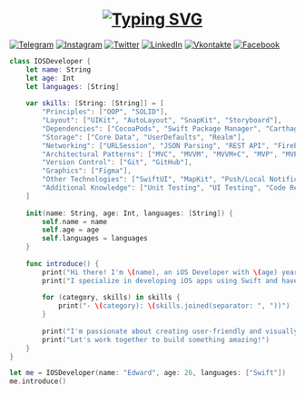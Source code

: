 <h1 align = "center">
<a href="https://git.io/typing-svg"><img src="https://readme-typing-svg.herokuapp.com?font=Fira+Code&size=65&duration=1500&pause=600&color=0EA293background=000000EE&center=true&vCenter=true&multiline=true&width=1920&height=384&lines=Hello+there!;My+name+is+Edward;Welcome+to+my+README" alt="Typing SVG" /></a>
</h1>

[![Telegram](https://img.shields.io/badge/-Telegram-090909?style=for-the-badge&logo=telegram&logoColor=27A0D9)](https://t.me/kheladzedev)
[![Instagram](https://img.shields.io/badge/-Instagram-090909?style=for-the-badge&logo=instagram&logoColor=B4068E)](https://www.instagram.com/kheladzedev)
[![Twitter](https://img.shields.io/badge/-Twitter-090909?style=for-the-badge&logo=Twitter&logoColor=1C9DEB)](https://twitter.com/kheladzedev)
[![LinkedIn](https://img.shields.io/badge/-LinkedIn-090909?style=for-the-badge&logo=linkedin&logoColor=007BB6)](https://www.linkedin.com/in/kheladzedev)
[![Vkontakte](https://img.shields.io/badge/-Vkontakte-090909?style=for-the-badge&logo=Vk&logoColor=4F7DB3)](https://vk.com/kheladzedev)
[![Facebook](https://img.shields.io/badge/-Facebook-090909?style=for-the-badge&logo=Facebook&logoColor=1195F5)](https://www.facebook.com/kheladzedev)

```swift
class IOSDeveloper {
    let name: String
    let age: Int
    let languages: [String]
    
    var skills: [String: [String]] = [
        "Principles": ["OOP", "SOLID"],
        "Layout": ["UIKit", "AutoLayout", "SnapKit", "Storyboard"],
        "Dependencies": ["CocoaPods", "Swift Package Manager", "Carthage"],
        "Storage": ["Core Data", "UserDefaults", "Realm"],
        "Networking": ["URLSession", "JSON Parsing", "REST API", "Firebase"],
        "Architectural Patterns": ["MVC", "MVVM", "MVVM+C", "MVP", "MVP+C"],
        "Version Control": ["Git", "GitHub"],
        "Graphics": ["Figma"],
        "Other Technologies": ["SwiftUI", "MapKit", "Push/Local Notifications", "Multimedia (AVFoundation, Core Audio, AVKit)","App Store/TestFlight"],
        "Additional Knowledge": ["Unit Testing", "UI Testing", "Code Review", "Performance Optimization"]
    ]
    
    init(name: String, age: Int, languages: [String]) {
        self.name = name
        self.age = age
        self.languages = languages
    }
    
    func introduce() {
        print("Hi there! I'm \(name), an iOS Developer with \(age) years of experience.")
        print("I specialize in developing iOS apps using Swift and have a strong skillset:")
        
        for (category, skills) in skills {
            print("- \(category): \(skills.joined(separator: ", "))")
        }
        
        print("I'm passionate about creating user-friendly and visually appealing apps.")
        print("Let's work together to build something amazing!")
    }
}

let me = IOSDeveloper(name: "Edward", age: 26, languages: ["Swift"])
me.introduce()
